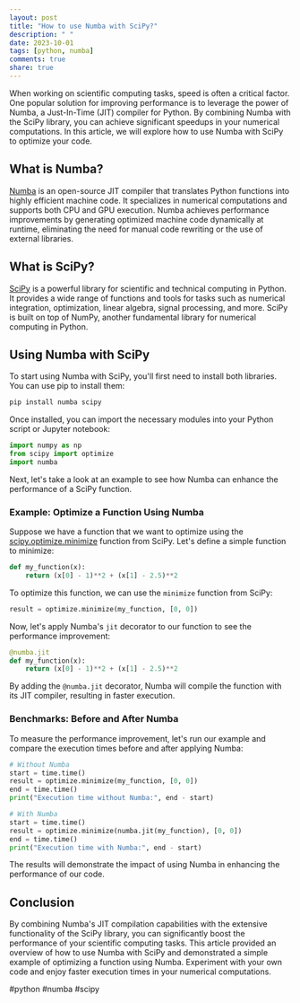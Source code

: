 ```yaml
---
layout: post
title: "How to use Numba with SciPy?"
description: " "
date: 2023-10-01
tags: [python, numba]
comments: true
share: true
---
```


When working on scientific computing tasks, speed is often a critical factor. One popular solution for improving performance is to leverage the power of Numba, a Just-In-Time (JIT) compiler for Python. By combining Numba with the SciPy library, you can achieve significant speedups in your numerical computations. In this article, we will explore how to use Numba with SciPy to optimize your code.

## What is Numba?

[Numba](https://numba.pydata.org/) is an open-source JIT compiler that translates Python functions into highly efficient machine code. It specializes in numerical computations and supports both CPU and GPU execution. Numba achieves performance improvements by generating optimized machine code dynamically at runtime, eliminating the need for manual code rewriting or the use of external libraries.

## What is SciPy?

[SciPy](https://www.scipy.org/) is a powerful library for scientific and technical computing in Python. It provides a wide range of functions and tools for tasks such as numerical integration, optimization, linear algebra, signal processing, and more. SciPy is built on top of NumPy, another fundamental library for numerical computing in Python.

## Using Numba with SciPy

To start using Numba with SciPy, you'll first need to install both libraries. You can use pip to install them:

```bash
pip install numba scipy
```

Once installed, you can import the necessary modules into your Python script or Jupyter notebook:

```python
import numpy as np
from scipy import optimize
import numba
```

Next, let's take a look at an example to see how Numba can enhance the performance of a SciPy function.

### Example: Optimize a Function Using Numba

Suppose we have a function that we want to optimize using the [scipy.optimize.minimize](https://docs.scipy.org/doc/scipy/reference/generated/scipy.optimize.minimize.html) function from SciPy. Let's define a simple function to minimize:

```python
def my_function(x):
    return (x[0] - 1)**2 + (x[1] - 2.5)**2
```

To optimize this function, we can use the `minimize` function from SciPy:

```python
result = optimize.minimize(my_function, [0, 0])
```

Now, let's apply Numba's `jit` decorator to our function to see the performance improvement:

```python
@numba.jit
def my_function(x):
    return (x[0] - 1)**2 + (x[1] - 2.5)**2
```

By adding the `@numba.jit` decorator, Numba will compile the function with its JIT compiler, resulting in faster execution.

### Benchmarks: Before and After Numba

To measure the performance improvement, let's run our example and compare the execution times before and after applying Numba:

```python
# Without Numba
start = time.time()
result = optimize.minimize(my_function, [0, 0])
end = time.time()
print("Execution time without Numba:", end - start)

# With Numba
start = time.time()
result = optimize.minimize(numba.jit(my_function), [0, 0])
end = time.time()
print("Execution time with Numba:", end - start)
```

The results will demonstrate the impact of using Numba in enhancing the performance of our code.

## Conclusion

By combining Numba's JIT compilation capabilities with the extensive functionality of the SciPy library, you can significantly boost the performance of your scientific computing tasks. This article provided an overview of how to use Numba with SciPy and demonstrated a simple example of optimizing a function using Numba. Experiment with your own code and enjoy faster execution times in your numerical computations.

#python #numba #scipy
